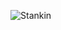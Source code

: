 ![Stankin]([https://stankin.ru/sys/img/logo_ru.svg](https://test-namespace-6xsx.s3pd01.sbercloud.ru/coursebook/xverizex/interface_c/62b403b25710f.jpeg)https://test-namespace-6xsx.s3pd01.sbercloud.ru/coursebook/xverizex/interface_c/62b403b25710f.jpeg)
